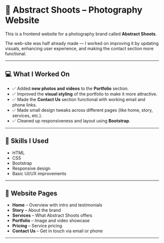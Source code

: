 # 📸 Abstract Shoots – Photography Website

This is a frontend website for a photography brand called **Abstract Shoots**.

The web-site was half already made — I worked on improving it by updating visuals, enhancing user experience, and making the contact section more functional.

---

## 💻 What I Worked On

- ✅ Added **new photos and videos** to the **Portfolio** section.
- ✅ Improved the **visual styling** of the portfolio to make it more attractive.
- ✅ Made the **Contact Us** section functional with working email and phone links.
- ✅ Made small design tweaks across different pages (like home, story, services, etc.).
- ✅ Cleaned up responsiveness and layout using **Bootstrap**.

---

## 🧠 Skills I Used

- HTML  
- CSS  
- Bootstrap  
- Responsive design  
- Basic UI/UX improvements

---

## 📁 Website Pages

- **Home** – Overview with intro and testimonials  
- **Story** – About the brand  
- **Services** – What Abstract Shoots offers  
- **Portfolio** – Image and video showcase  
- **Pricing** – Service pricing  
- **Contact Us** – Get in touch via email or phone

---

